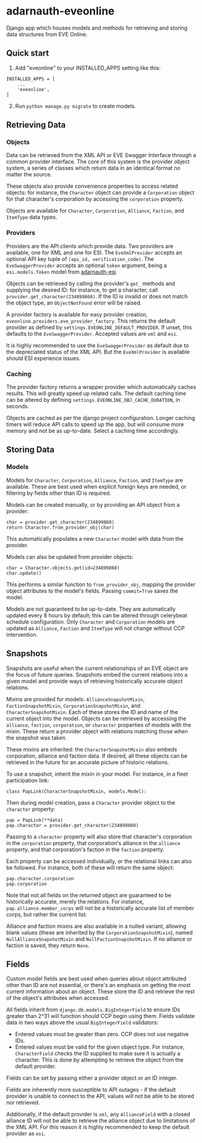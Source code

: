 # adarnauth-eveonline

Django app which houses models and methods for retrieving and storing data structures from EVE Online.

## Quick start

1. Add "eveonline" to your INSTALLED_APPS setting like this:

```
INSTALLED_APPS = [
    ...
    'eveonline',
]
```

2. Run `python manage.py migrate` to create models.

## Retrieving Data

### Objects

Data can be retrieved from the XML API or EVE Swagger Interface through a common provider interface. The core of this system is the provider object system, a series of classes which return data in an identical format no matter the source.

These objects also provide convenience properties to access related objects: for instance, the `Character` object can provide a `Corporation` object for that character's corporation by accessing the `corporation` property.

Objects are available for `Character`, `Corporation`, `Alliance`, `Faction`, and `ItemType` data types.

### Providers

Providers are the API clients which provide data. Two providers are available, one for XML and one for ESI. The `EveXmlProvider` accepts an optional API key tuple of `(api_id, verification_code)`. The `EveSwaggerProvider` accepts an optional `token` argument, being a `esi.models.Token` model from [adarnauth-esi](https://github.com/adarnof/adarnauth-esi).

Objects can be retrieved by calling the provider's `get_` methods and supplying the desired ID: for instance, to get a character, call `provider.get_character(234899860)`. If the ID is invalid or does not match the object type, an `ObjectNotFound` error will be raised.

A provider factory is available for easy provider creation, `eveonline.providers.eve_provider_factory`. This returns the default provider as defined by `settings.EVEONLINE_DEFAULT_PROVIDER`. If unset, this defaults to the `EveSwaggerProvider`. Accepted values are `xml` and `esi`.

It is highly recommended to use the `EveSwaggerProvider` as default due to the depreciated status of the XML API. But the `EveXmlProvider` is available should ESI experience issues.

### Caching

The provider factory returns a wrapper provider which automatically caches results. This will greatly speed up related calls. The default caching time can be altered by defining `settings.EVEONLINE_OBJ_CACHE_DURATION`, in seconds.

Objects are cached as per the django project configuration. Longer caching timers will reduce API calls to speed up the app, but will consume more memory and not be as up-to-date. Select a caching time accordingly.

## Storing Data

### Models

Models for `Character`, `Corporation`, `Alliance`, `Faction`, and `ItemType` are available. These are best used when explicit foreign keys are needed, or filtering by fields other than ID is required.

Models can be created manually, or by providing an API object from a provider:

    char = provider.get_character(234899860)
    return Character.from_provider_obj(char)

This automatically populates a new `Character` model with data from the provider.

Models can also be updated from provider objects:

    char = Character.objects.get(id=234899860)
    char.update()

This performs a similar function to `from_provider_obj`, mapping the provider object attributes to the model's fields. Passing `commit=True` saves the model.

Models are not guaranteed to be up-to-date. They are automatically updated every 8 hours by default; this can be altered through celerybeat schedule configuration. Only `Character` and `Corporation` models are updated as `Alliance`, `Faction` and `ItemType` will not change without CCP intervention.

## Snapshots

Snapshots are useful when the current relationships of an EVE object are the focus of future queries. Snapshots embed the current relations into a given model and provide ways of retrieving historically accurate object relations.

Mixins are provided for models: `AllianceSnapshotMixin`, `FactionSnapshotMixin`, `CorporationSnapshotMixin`, and `CharacterSnapshotMixin`. Each of these stores the ID and name of the current object into the model. Objects can be retrieved by accessing the `alliance`, `faction`, `corporation`, or `character` properties of models with the mixin. These return a provider object with relations matching those when the snapshot was taken.

These mixins are inherited: the `CharacterSnapshotMixin` also embeds corporation, alliance and faction data. If desired, all these objects can be retrieved in the future for an accurate picture of historic relations.

To use a snapshot, inherit the mixin in your model. For instance, in a fleet participation link:

    class PapLink(CharacterSnapshotMixin, models.Model):

Then during model creation, pass a `Character` provider object to the `character` property:

    pap = PapLink(**data)
    pap.character = provider.get_character(234899860)

Passing to a `character` property will also store that character's corporation in the `corporation` property, that corporation's alliance in the `alliance` property, and that corporation's faction in the `faction` property.

Each property can be accessed individually, or the relational links can also be followed. For instance, both of these will return the same object:

    pap.character.corporation
    pap.corporation

Note that not all fields on the returned object are guaranteed to be historically accurate, merely the relations. For instance, `pap.alliance.member_corps` will not be a historically accurate list of member corps, but rather the current list.

Alliance and faction mixins are also available in a nulled variant, allowing blank values (these are inherited by the `CorporationSnapshotMixin`), named `NullAllianceSnapshotMixin` and `NullFactionSnapshotMixin`. If no alliance or faction is saved, they return `None`.

## Fields

Custom model fields are best used when queries about object attributed other than ID are not essential, or there's an emphasis on getting the most current information about an object. These store the ID and retrieve the rest of the object's attributes when accessed.

All fields inherit from `django.db.models.BigIntegerField` to ensure IDs greater than 2^31 will function should CCP begin using them. Fields validate data in two ways above the usual `BigIntegerField` validators:
 
  - Entered values must be greater than zero. CCP does not use negative IDs.
  - Entered values must be valid for the given object type. For instance, `CharacterField` checks the ID supplied to make sure it is actually a character. This is done by attempting to retrieve the object from the default provider.

Fields can be set by passing either a provider object or an ID integer.

Fields are inherently more susceptible to API outages - if the default provider is unable to connect to the API, values will not be able to be stored nor retrieved.

Additionally, if the default provider is `xml`, any `AllianceField` with a closed alliance ID will not be able to retrieve the alliance object due to limitations of the XML API. For this reason it is highly recommended to keep the default provider as `esi`.
